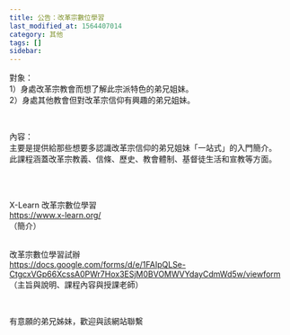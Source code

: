```yaml
---
title: 公告：改革宗數位學習
last_modified_at: 1564407014
category: 其他
tags: []
sidebar: 
---
```


<p>對象：<br/>
1）身處改革宗教會而想了解此宗派特色的弟兄姐妹。<br/>
2）身處其他教會但對改革宗信仰有興趣的弟兄姐妹。</p>
<p> </p>
<p>內容：<br/>
主要是提供給那些想要多認識改革宗信仰的弟兄姐妹「一站式」的入門簡介。<br/>
此課程涵蓋改革宗教義、信條、歷史、教會體制、基督徒生活和宣教等方面。</p>
<p> </p>
<p><br/>
X-Learn 改革宗數位學習<br/>
<a href="https://www.x-learn.org/" target="_blank">https://www.x-learn.org/</a><br/>
（簡介）</p>
<p><br/>
改革宗數位學習試辦<br/>
<a href="https://docs.google.com/forms/d/e/1FAIpQLSe-CtgcxVGp66XcssA0PWr7Hox3ESjM0BVOMWVYdayCdmWd5w/viewform" target="_blank">https://docs.google.com/forms/d/e/1FAIpQLSe-CtgcxVGp66XcssA0PWr7Hox3ESjM0BVOMWVYdayCdmWd5w/viewform</a><br/>
（主旨與說明、課程內容與授課老師）</p>
<p> </p>
<p>有意願的弟兄姊妹，歡迎與該網站聯繫</p>
